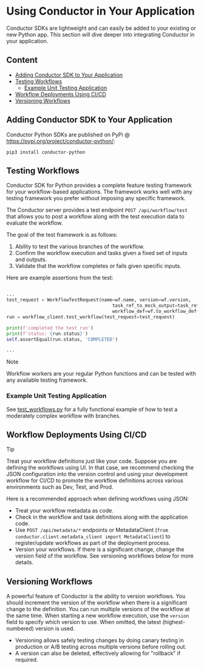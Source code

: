 # Using Conductor in Your Application

Conductor SDKs are lightweight and can easily be added to your existing or new Python app. This section will dive deeper into integrating Conductor in your application.

## Content

<!-- START doctoc generated TOC please keep comment here to allow auto update -->
<!-- DON'T EDIT THIS SECTION, INSTEAD RE-RUN doctoc TO UPDATE -->

- [Adding Conductor SDK to Your Application](#adding-conductor-sdk-to-your-application)
- [Testing Workflows](#testing-workflows)
  - [Example Unit Testing Application](#example-unit-testing-application)
- [Workflow Deployments Using CI/CD](#workflow-deployments-using-cicd)
- [Versioning Workflows](#versioning-workflows)

<!-- END doctoc generated TOC please keep comment here to allow auto update -->

## Adding Conductor SDK to Your Application

Conductor Python SDKs are published on PyPi @ https://pypi.org/project/conductor-python/:

```shell
pip3 install conductor-python
```

## Testing Workflows

Conductor SDK for Python provides a complete feature testing framework for your workflow-based applications. The framework works well with any testing framework you prefer without imposing any specific framework.

The Conductor server provides a test endpoint `POST /api/workflow/test` that allows you to post a workflow along with the test execution data to evaluate the workflow.

The goal of the test framework is as follows:

1. Ability to test the various branches of the workflow.
2. Confirm the workflow execution and tasks given a fixed set of inputs and outputs.
3. Validate that the workflow completes or fails given specific inputs.

Here are example assertions from the test:

```python

...
test_request = WorkflowTestRequest(name=wf.name, version=wf.version,
                                       task_ref_to_mock_output=task_ref_to_mock_output,
                                       workflow_def=wf.to_workflow_def())
run = workflow_client.test_workflow(test_request=test_request)

print(f'completed the test run')
print(f'status: {run.status}')
self.assertEqual(run.status, 'COMPLETED')

...

```

> [!note]
> Workflow workers are your regular Python functions and can be tested with any available testing framework.

### Example Unit Testing Application

See [test_workflows.py](examples/test_workflows.py) for a fully functional example of how to test a moderately complex workflow with branches.

## Workflow Deployments Using CI/CD

> [!tip]
> Treat your workflow definitions just like your code. Suppose you are defining the workflows using UI. In that case, we recommend checking the JSON configuration into the version control and using your development workflow for CI/CD to promote the workflow definitions across various environments such as Dev, Test, and Prod.

Here is a recommended approach when defining workflows using JSON:

* Treat your workflow metadata as code.
* Check in the workflow and task definitions along with the application code.
* Use `POST /api/metadata/*` endpoints or MetadataClient (`from conductor.client.metadata_client import MetadataClient`) to register/update workflows as part of the deployment process.
* Version your workflows. If there is a significant change, change the version field of the workflow. See versioning workflows below for more details.


## Versioning Workflows

A powerful feature of Conductor is the ability to version workflows. You should increment the version of the workflow when there is a significant change to the definition. You can run multiple versions of the workflow at the same time. When starting a new workflow execution, use the `version` field to specify which version to use. When omitted, the latest (highest-numbered) version is used.

* Versioning allows safely testing changes by doing canary testing in production or A/B testing across multiple versions before rolling out.
* A version can also be deleted, effectively allowing for "rollback" if required.
